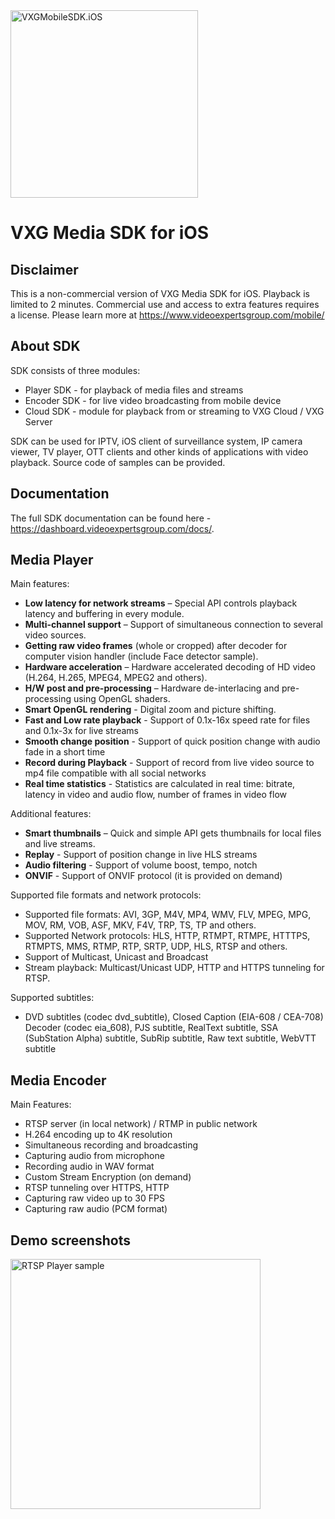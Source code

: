 <img src="https://www.videoexpertsgroup.com/wp-content/uploads/2019/05/Group-2.2.png" alt="VXGMobileSDK.iOS" width="300">

# VXG Media SDK for iOS

## Disclaimer
This is a non-commercial version of VXG Media SDK for iOS. Playback is limited to 2 minutes.
Commercial use and access to extra features requires a license. Please learn more at https://www.videoexpertsgroup.com/mobile/

## About SDK
SDK consists of three modules:
- Player SDK - for playback of media files and streams
- Encoder SDK - for live video broadcasting from mobile device
- Cloud SDK - module for playback from or streaming to VXG Cloud / VXG Server

SDK can be used for IPTV, iOS client of surveillance system, IP camera viewer, TV player, OTT clients and other kinds of applications 
with video playback. Source code of samples can be provided.

## Documentation 
The full SDK documentation can be found here - https://dashboard.videoexpertsgroup.com/docs/.

## Media Player
   Main features:
   * **Low latency for network streams** – Special API controls playback latency and buffering in every module.
   * **Multi-channel support** – Support of simultaneous connection to several video sources.
   * **Getting raw video frames** (whole or cropped) after decoder for computer vision handler (include Face detector sample).
   * **Hardware acceleration** – Hardware accelerated decoding of HD video (H.264, H.265, MPEG4, MPEG2 and others).
   * **H/W post and pre-processing** – Hardware de-interlacing and pre-processing using OpenGL shaders.
   * **Smart OpenGL rendering** - Digital zoom and picture shifting.
   * **Fast and Low rate playback** - Support of 0.1x-16x speed rate for files and 0.1x-3x for live streams
   * **Smooth change position** - Support of quick position change with audio fade in a short time
   * **Record during Playback** - Support of record from live video source to mp4 file compatible with all social networks
   * **Real time statistics** - Statistics are calculated in real time: bitrate, latency in video and audio flow, number of frames in video flow
   
   Additional features:
   * **Smart thumbnails** – Quick and simple API gets thumbnails for local files and live streams.
   * **Replay** - Support of position change in live HLS streams
   * **Audio filtering** - Support of volume boost, tempo, notch
   * **ONVIF** - Support of ONVIF protocol (it is provided on demand) 
   
   Supported file formats and network protocols:
   * Supported file formats: AVI, 3GP, M4V, MP4, WMV, FLV, MPEG, MPG, MOV, RM, VOB, ASF, MKV, F4V, TRP, TS, TP and others.
   * Supported Network protocols: HLS, HTTP, RTMPT, RTMPE, HTTTPS, RTMPTS, MMS, RTMP, RTP, SRTP, UDP, HLS, RTSP and others.
   * Support of Multicast, Unicast and Broadcast
   * Stream playback: Multicast/Unicast UDP, HTTP and HTTPS tunneling for RTSP.
   
   Supported subtitles:
   * DVD subtitles (codec dvd_subtitle), Closed Caption (EIA-608 / CEA-708) Decoder (codec eia_608), PJS subtitle, RealText subtitle, SSA (SubStation Alpha) subtitle, SubRip subtitle, Raw text subtitle, WebVTT subtitle
   
## Media Encoder
   Main Features:
   * RTSP server (in local network) / RTMP in public network
   * H.264 encoding up to 4K resolution  
   * Simultaneous recording and broadcasting
   * Capturing audio from microphone
   * Recording audio in WAV format
   * Custom Stream Encryption (on demand)
   * RTSP tunneling over HTTPS, HTTP
   * Capturing raw video up to 30 FPS
   * Capturing raw audio (PCM format)
   
## Demo screenshots
<img src="http://www.videoexpertsgroup.com/git/iphone_rtsp.png" alt="RTSP Player sample" width="400">
